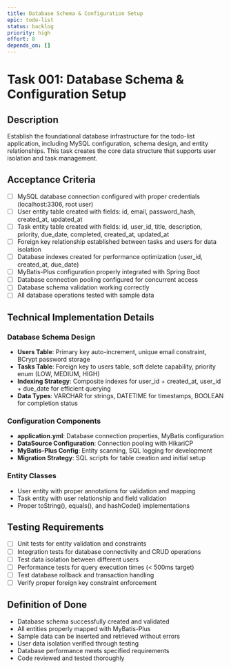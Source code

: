 ```yaml
---
title: Database Schema & Configuration Setup
epic: todo-list
status: backlog
priority: high
effort: 8
depends_on: []
---
```


# Task 001: Database Schema & Configuration Setup

## Description

Establish the foundational database infrastructure for the todo-list application, including MySQL configuration, schema design, and entity relationships. This task creates the core data structure that supports user isolation and task management.

## Acceptance Criteria

- [ ] MySQL database connection configured with proper credentials (localhost:3306, root user)
- [ ] User entity table created with fields: id, email, password_hash, created_at, updated_at
- [ ] Task entity table created with fields: id, user_id, title, description, priority, due_date, completed, created_at, updated_at
- [ ] Foreign key relationship established between tasks and users for data isolation
- [ ] Database indexes created for performance optimization (user_id, created_at, due_date)
- [ ] MyBatis-Plus configuration properly integrated with Spring Boot
- [ ] Database connection pooling configured for concurrent access
- [ ] Database schema validation working correctly
- [ ] All database operations tested with sample data

## Technical Implementation Details

### Database Schema Design
- **Users Table**: Primary key auto-increment, unique email constraint, BCrypt password storage
- **Tasks Table**: Foreign key to users table, soft delete capability, priority enum (LOW, MEDIUM, HIGH)
- **Indexing Strategy**: Composite indexes for user_id + created_at, user_id + due_date for efficient querying
- **Data Types**: VARCHAR for strings, DATETIME for timestamps, BOOLEAN for completion status

### Configuration Components
- **application.yml**: Database connection properties, MyBatis configuration
- **DataSource Configuration**: Connection pooling with HikariCP
- **MyBatis-Plus Config**: Entity scanning, SQL logging for development
- **Migration Strategy**: SQL scripts for table creation and initial setup

### Entity Classes
- User entity with proper annotations for validation and mapping
- Task entity with user relationship and field validation
- Proper toString(), equals(), and hashCode() implementations

## Testing Requirements

- [ ] Unit tests for entity validation and constraints
- [ ] Integration tests for database connectivity and CRUD operations
- [ ] Test data isolation between different users
- [ ] Performance tests for query execution times (< 500ms target)
- [ ] Test database rollback and transaction handling
- [ ] Verify proper foreign key constraint enforcement

## Definition of Done

- Database schema successfully created and validated
- All entities properly mapped with MyBatis-Plus
- Sample data can be inserted and retrieved without errors
- User data isolation verified through testing
- Database performance meets specified requirements
- Code reviewed and tested thoroughly